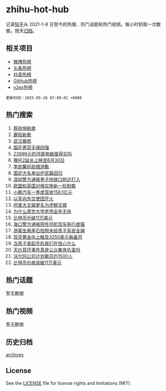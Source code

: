 # zhihu-hot-hub

记录[知乎](https://www.zhihu.com/)从 2021-1-8 日至今的热搜、热门话题和热门视频。每小时抓取一次数据，按天[归档](archives)。

## 相关项目

- [微博热榜](https://github.com/snaildev/weibo-hot-hub)
- [头条热榜](https://github.com/snaildev/toutiao-hot-hub)
- [抖音热榜](https://github.com/snaildev/douyin-hot-hub)
- [GitHub热榜](https://github.com/snaildev/github-hot-hub)
- [v2ex热榜](https://github.com/snaildev/v2ex-hot-hub)


`更新时间：2025-05-26 07:09:01 +0800`

## 热门搜索

1. [蔡徐坤新歌](https://www.zhihu.com/search?q=%E8%94%A1%E5%BE%90%E5%9D%A4%E6%96%B0%E6%AD%8C)
1. [鹿晗新歌](https://www.zhihu.com/search?q=%E9%B9%BF%E6%99%97%E6%96%B0%E6%AD%8C)
1. [武汉暴雨](https://www.zhihu.com/search?q=%E6%AD%A6%E6%B1%89%E6%9A%B4%E9%9B%A8)
1. [国乒男双无缘四强](https://www.zhihu.com/search?q=%E5%9B%BD%E4%B9%92%E7%94%B7%E5%8F%8C%E6%97%A0%E7%BC%98%E5%9B%9B%E5%BC%BA)
1. [23999元的鸿蒙电脑值得买吗](https://www.zhihu.com/search?q=23999%E5%85%83%E7%9A%84%E9%B8%BF%E8%92%99%E7%94%B5%E8%84%91%E5%80%BC%E5%BE%97%E4%B9%B0%E5%90%97)
1. [哪吒2延长上映至6月30日](https://www.zhihu.com/search?q=%E5%93%AA%E5%90%922%E5%BB%B6%E9%95%BF%E4%B8%8A%E6%98%A0%E8%87%B36%E6%9C%8830%E6%97%A5)
1. [李凯馨前助理道歉](https://www.zhihu.com/search?q=%E6%9D%8E%E5%87%AF%E9%A6%A8%E5%89%8D%E5%8A%A9%E7%90%86%E9%81%93%E6%AD%89)
1. [国足大名单出炉武磊回归](https://www.zhihu.com/search?q=%E5%9B%BD%E8%B6%B3%E5%A4%A7%E5%90%8D%E5%8D%95%E5%87%BA%E7%82%89%E6%AD%A6%E7%A3%8A%E5%9B%9E%E5%BD%92)
1. [深圳警方通报男子地铁口附近打人](https://www.zhihu.com/search?q=%E6%B7%B1%E5%9C%B3%E8%AD%A6%E6%96%B9%E9%80%9A%E6%8A%A5%E7%94%B7%E5%AD%90%E5%9C%B0%E9%93%81%E5%8F%A3%E9%99%84%E8%BF%91%E6%89%93%E4%BA%BA)
1. [欧盟和英国对俄实施新一轮制裁](https://www.zhihu.com/search?q=%E6%AC%A7%E7%9B%9F%E5%92%8C%E8%8B%B1%E5%9B%BD%E5%AF%B9%E4%BF%84%E5%AE%9E%E6%96%BD%E6%96%B0%E4%B8%80%E8%BD%AE%E5%88%B6%E8%A3%81)
1. [小鹏汽车一季度营收158.1亿元](https://www.zhihu.com/search?q=%E5%B0%8F%E9%B9%8F%E6%B1%BD%E8%BD%A6%E4%B8%80%E5%AD%A3%E5%BA%A6%E8%90%A5%E6%94%B6158.1%E4%BA%BF%E5%85%83)
1. [以军向外交使团开火](https://www.zhihu.com/search?q=%E4%BB%A5%E5%86%9B%E5%90%91%E5%A4%96%E4%BA%A4%E4%BD%BF%E5%9B%A2%E5%BC%80%E7%81%AB)
1. [阿里大文娱更名为虎鲸文娱](https://www.zhihu.com/search?q=%E9%98%BF%E9%87%8C%E5%A4%A7%E6%96%87%E5%A8%B1%E6%9B%B4%E5%90%8D%E4%B8%BA%E8%99%8E%E9%B2%B8%E6%96%87%E5%A8%B1)
1. [为什么感觉大学老师全年无休](https://www.zhihu.com/search?q=%E4%B8%BA%E4%BB%80%E4%B9%88%E6%84%9F%E8%A7%89%E5%A4%A7%E5%AD%A6%E8%80%81%E5%B8%88%E5%85%A8%E5%B9%B4%E6%97%A0%E4%BC%91)
1. [比特币升破11万美元](https://www.zhihu.com/search?q=%E6%AF%94%E7%89%B9%E5%B8%81%E5%8D%87%E7%A0%B411%E4%B8%87%E7%BE%8E%E5%85%83)
1. [海口警方通报网传司机驾车拖行虐猫](https://www.zhihu.com/search?q=%E6%B5%B7%E5%8F%A3%E8%AD%A6%E6%96%B9%E9%80%9A%E6%8A%A5%E7%BD%91%E4%BC%A0%E5%8F%B8%E6%9C%BA%E9%A9%BE%E8%BD%A6%E6%8B%96%E8%A1%8C%E8%99%90%E7%8C%AB)
1. [游客坐悬崖石拍照未给孩子系安全绳](https://www.zhihu.com/search?q=%E6%B8%B8%E5%AE%A2%E5%9D%90%E6%82%AC%E5%B4%96%E7%9F%B3%E6%8B%8D%E7%85%A7%E6%9C%AA%E7%BB%99%E5%AD%A9%E5%AD%90%E7%B3%BB%E5%AE%89%E5%85%A8%E7%BB%B3)
1. [现货黄金向上触及3250美元每盎司](https://www.zhihu.com/search?q=%E7%8E%B0%E8%B4%A7%E9%BB%84%E9%87%91%E5%90%91%E4%B8%8A%E8%A7%A6%E5%8F%8A3250%E7%BE%8E%E5%85%83%E6%AF%8F%E7%9B%8E%E5%8F%B8)
1. [当孩子拿起手机我们在担心什么](https://www.zhihu.com/search?q=%E5%BD%93%E5%AD%A9%E5%AD%90%E6%8B%BF%E8%B5%B7%E6%89%8B%E6%9C%BA%E6%88%91%E4%BB%AC%E5%9C%A8%E6%8B%85%E5%BF%83%E4%BB%80%E4%B9%88)
1. [天价耳环事件真是公众集体仇富吗](https://www.zhihu.com/search?q=%E5%A4%A9%E4%BB%B7%E8%80%B3%E7%8E%AF%E4%BA%8B%E4%BB%B6%E7%9C%9F%E6%98%AF%E5%85%AC%E4%BC%97%E9%9B%86%E4%BD%93%E4%BB%87%E5%AF%8C%E5%90%97)
1. [沃尔玛公司计划裁员约1500人](https://www.zhihu.com/search?q=%E6%B2%83%E5%B0%94%E7%8E%9B%E5%85%AC%E5%8F%B8%E8%AE%A1%E5%88%92%E8%A3%81%E5%91%98%E7%BA%A61500%E4%BA%BA)
1. [比特币价格突破11万美元](https://www.zhihu.com/search?q=%E6%AF%94%E7%89%B9%E5%B8%81%E4%BB%B7%E6%A0%BC%E7%AA%81%E7%A0%B411%E4%B8%87%E7%BE%8E%E5%85%83)

## 热门话题

暂无数据

## 热门视频

暂无数据

## 历史归档

[archives](archives)

## License

See the [LICENSE](LICENSE) file for license rights and limitations (MIT).
